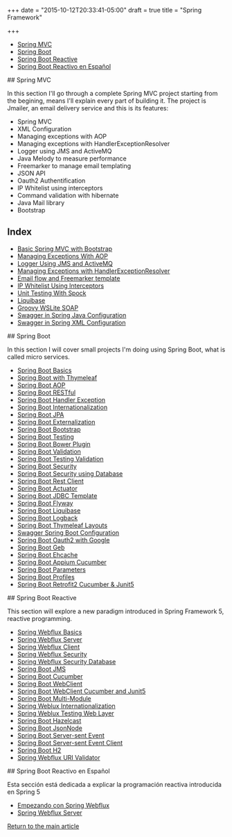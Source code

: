 +++
date = "2015-10-12T20:33:41-05:00"
draft = true
title = "Spring Framework"

+++

* [Spring MVC](#Spring_MVC)
* [Spring Boot](#Spring_Boot)
* [Spring Boot Reactive](#Spring_Boot_Reactive)
* [Spring Boot Reactivo en Español](#Spring_Boot_Reactive_ES)

<a name="Spring_MVC">
## Spring MVC
</a>

In this section I'll go through a complete Spring MVC project starting from the begining, means I'll explain every part of building it. The project is Jmailer, an email delivery service and this is its features:

* Spring MVC
* XML Configuration
* Managing exceptions with AOP
* Managing exceptions with HandlerExceptionResolver
* Logger using JMS and ActiveMQ
* Java Melody to measure performance
* Freemarker to manage email templating
* JSON API
* Oauth2 Authentification
* IP Whitelist using interceptors
* Command validation with hibernate
* Java Mail library
* Bootstrap

## Index

* [Basic Spring MVC with Bootstrap](/techtalk/spring/spring_mvc)
* [Managing Exceptions With AOP](/techtalk/spring/spring_aop)
* [Logger Using JMS and ActiveMQ](/techtalk/spring/spring_jms_logger)
* [Managing Exceptions with HandlerExceptionResolver](/techtalk/spring/spring_handler_exception_resolver)
* [Email flow and Freemarker template](/techtalk/spring/spring_freemarker)
* [IP Whitelist Using Interceptors](/techtalk/spring/spring_interceptor)
* [Unit Testing With Spock](/techtalk/spring/spring_unit_testing_spock)
* [Liquibase](/techtalk/spring/spring_liquibase)
* [Groovy WSLite SOAP](/techtalk/spring/spring_wslite_soap)
* [Swagger in Spring Java Configuration](/techtalk/spring/spring_swagger_java_configuration)
* [Swagger in Spring XML Configuration](/techtalk/spring/spring_swagger_xml_configuration)

<a name="Spring_Boot">
## Spring Boot
</a>

In this section I will cover small projects I'm doing using Spring Boot, what is called micro services.

* [Spring Boot Basics](/techtalk/spring/spring_boot)
* [Spring Boot with Thymeleaf](/techtalk/spring/spring_boot_thymeleaf)
* [Spring Boot AOP](/techtalk/spring/spring_boot_aop)
* [Spring Boot RESTful](/techtalk/spring/spring_boot_restful)
* [Spring Boot Handler Exception](/techtalk/spring/spring_boot_handler_exception)
* [Spring Boot Internationalization](/techtalk/spring/spring_boot_internationalization)
* [Spring Boot JPA](/techtalk/spring/spring_boot_jpa)
* [Spring Boot Externalization](/techtalk/spring/spring_boot_externalization)
* [Spring Boot Bootstrap](/techtalk/spring/spring_boot_bootstrap)
* [Spring Boot Testing](/techtalk/spring/spring_boot_testing)
* [Spring Boot Bower Plugin](/techtalk/spring/spring_boot_bower_plugin)
* [Spring Boot Validation](/techtalk/spring/spring_boot_validation)
* [Spring Boot Testing Validation](/techtalk/spring/spring_boot_validation_testing)
* [Spring Boot Security](/techtalk/spring/spring_boot_security)
* [Spring Boot Security using Database](/techtalk/spring/spring_boot_security_database)
* [Spring Boot Rest Client](/techtalk/spring/spring_boot_rest_client)
* [Spring Boot Actuator](/techtalk/spring/spring_boot_actuator)
* [Spring Boot JDBC Template](/techtalk/spring/spring_boot_jdbc_template)
* [Spring Boot Flyway](/techtalk/spring/spring_boot_flyway)
* [Spring Boot Liquibase](/techtalk/spring/spring_boot_liquibase)
* [Spring Boot Logback](/techtalk/spring/spring_boot_logback)
* [Spring Boot Thymeleaf Layouts](/techtalk/spring/spring_boot_thymeleaf_layouts)
* [Swagger Spring Boot Configuration](/techtalk/spring/spring_swagger_boot_configuration)
* [Spring Boot Oauth2 with Google](/techtalk/spring/spring_boot_oauth2)
* [Spring Boot Geb](/techtalk/spring/spring_boot_geb)
* [Spring Boot Ehcache](/techtalk/spring/spring_boot_ehcache)
* [Spring Boot Appium Cucumber](/techtalk/spring/spring_boot_appium_cucumber)
* [Spring Boot Parameters](/techtalk/spring/spring_boot_parameters)
* [Spring Boot Profiles](/techtalk/spring/spring_boot_profiles)
* [Spring Boot Retrofit2 Cucumber & Junit5](/techtalk/spring/spring_boot_retrofit_cucumber_junit5)

<a name="Spring_Boot_Reactive">
## Spring Boot Reactive
</a>

This section will explore a new paradigm introduced in Spring Framework 5, reactive programming.

* [Spring Webflux Basics](/techtalk/spring/spring_webflux_basics)
* [Spring Webflux Server](/techtalk/spring/spring_webflux_server)
* [Spring Webflux Client](/techtalk/spring/spring_webflux_client)
* [Spring Webflux Security](/techtalk/spring/spring_webflux_security)
* [Spring Webflux Security Database](/techtalk/spring/spring_webflux_security_database)
* [Spring Boot JMS](/techtalk/spring/spring_boot_jms)
* [Spring Boot Cucumber](/techtalk/spring/spring_boot_cucumber)
* [Spring Boot WebClient](/techtalk/spring/spring_boot_webclient)
* [Spring Boot WebClient Cucumber and Junit5](/techtalk/spring/webclient_cucumber_junit5)
* [Spring Boot Multi-Module](/techtalk/spring/spring_webflux_modules)
* [Spring Weblux Internationalization](/techtalk/spring/spring_webflux_internationalization)
* [Spring Weblux Testing Web Layer](/techtalk/spring/spring_webflux_web_testing)
* [Spring Boot Hazelcast](/techtalk/spring/spring_boot_hazelcast)
* [Spring Boot JsonNode](/techtalk/spring/spring_boot_json_node)
* [Spring Boot Server-sent Event](/techtalk/spring/spring_boot_sse)
* [Spring Boot Server-sent Event Client](/techtalk/spring/spring_boot_sse_client)
* [Spring Boot H2](/techtalk/spring/spring_boot_h2)
* [Spring Webflux URI Validator](/techtalk/spring/spring_boot_uri_validator)

<a name="Spring_Boot_Reactive_ES">
## Spring Boot Reactivo en Español
</a>

Esta sección está dedicada a explicar la programación reactiva introducida en Spring 5

* [Empezando con Spring Webflux](/techtalk/spring/spring_webflux_basics_es)
* [Spring Webflux Server](/techtalk/spring/spring_webflux_server_es)

[Return to the main article](/techtalk/techtalks)

